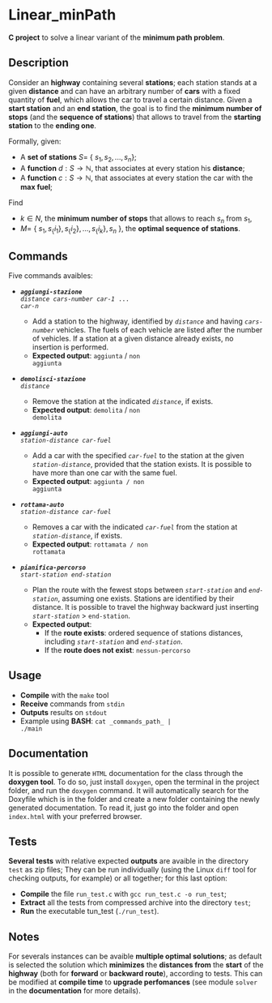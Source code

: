 # Linear_minPath
**C project** to solve a linear variant of the **minimum path problem**.

## Description
Consider an **highway** containing several **stations**; each station stands at a given **distance** and can have an arbitrary number of **cars** with a fixed quantity of **fuel**, which allows the car to travel a certain distance. Given a **start station** and an **end station**, the goal is to find the **minimum number of stops** (and the **sequence of stations**) that allows to travel from the **starting station** to the **ending one**.

Formally, given:
 - A **set of stations** $S=$ \{ $s_1, s_2, ..., s_n$\};
 - A **function** $d : S \rightarrow \mathbb{N}$, that associates at every station his **distance**;
 - A **function** $c : S \rightarrow \mathbb{N}$, that associates at every station the car with the **max fuel**;

Find
 - $k \in N$, the **minimum number of stops** that allows to reach $s_n$ from $s_1$,
 - $M=$ \{ $s_1, s_\{i_1\}, s_\{i_2\}, ..., s_\{i_k\}, s_n$ \}, the **optimal sequence of stations**. 

## Commands
Five commands avaibles:
 - <code>***aggiungi-stazione*** *distance* *cars-number* *car-1* ... *car-n*</code>
   - Add a station to the highway, identified by <code>*distance*</code> and having <code>*cars-number*</code> vehicles. The fuels of each vehicle are listed after the number of vehicles. If a station at a given distance already exists, no insertion is performed.
   - **Expected output**: <code>aggiunta</code> / <code>non aggiunta</code>
 
 - <code>***demolisci-stazione*** *distance*</code>
   - Remove the station at the indicated <code>*distance*</code>, if exists.
   - **Expected output**: <code>demolita</code> / <code>non demolita</code>

 - <code>***aggiungi-auto*** *station-distance* *car-fuel*</code>
   - Add a car with the specified <code>*car-fuel*</code> to the station at the given <code>*station-distance*</code>, provided that the station exists. It is possible to have more than one car with the same fuel.
   - **Expected output**: <code>aggiunta / non aggiunta</code>

 - <code>***rottama-auto*** *station-distance* *car-fuel*</code>
   - Removes a car with the indicated <code>*car-fuel*</code> from the station at <code>*station-distance*</code>, if exists.
   - **Expected output**: <code>rottamata / non rottamata</code>
 
 - <code>***pianifica-percorso*** *start-station* *end-station*</code>
   - Plan the route with the fewest stops between <code>*start-station*</code> and <code>*end-station*</code>, assuming one exists. Stations are identified by their distance. It is possible to travel the highway backward just inserting <code>*start-station*</code> $>$ <code>end-station</code>.
   - **Expected output**:
     - If the **route exists**: ordered sequence of stations distances, including <code>*start-station*</code> and <code>*end-station*</code>.
     - If the **route does not exist**: <code>nessun-percorso</code>

## Usage
- **Compile** with the <code>make</code> tool
- **Receive** commands from <code>stdin</code>
- **Outputs** results on <code>stdout</code>
- Example using **BASH**: <code>cat \_commands_path\_ | ./main</code>

## Documentation
It is possible to generate <code>HTML</code> documentation for the class through the **doxygen tool**. To do so, just install <code>doxygen</code>, open the terminal in the project folder, and run the <code>doxygen</code> command. It will automatically search for the Doxyfile which is in the folder and create a new folder containing the newly generated documentation. To read it, just go into the folder and open <code>index.html</code> with your preferred browser.

## Tests
**Several tests** with relative expected **outputs** are avaible in the directory <code>test</code> as zip files; They can be run individually (using the Linux <code>diff</code> tool for checking outputs, for example) or all together; for this last option:
 - **Compile** the file <code>run_test.c</code> with <code>gcc run_test.c -o run_test</code>;
 - **Extract** all the tests from compressed archive into the directory <code>test</code>;
 - **Run** the executable </code>tun_test</code> (<code>./run_test</code>).

## Notes
For severals instances can be avaible **multiple optimal solutions**; as default is selected the solution which **minimizes** the **distances from** the **start** of the **highway** (both for **forward** or **backward route**), according to tests. This can be modified at **compile time** to **upgrade perfomances** (see module <code>solver</code> in the **documentation** for more details).
